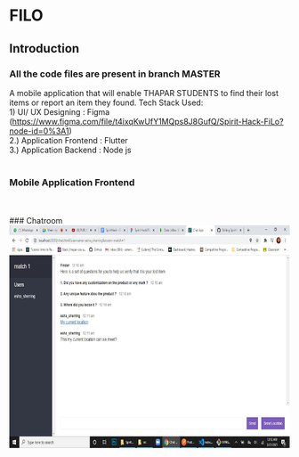 # FILO

## Introduction
### All the code files are present in branch MASTER

A mobile application that will enable THAPAR STUDENTS to find their lost items or report an item they found.
Tech Stack Used:<br>
    1) UI/ UX Designing : Figma (https://www.figma.com/file/t4ixqKwUfY1MQps8J8GufQ/Spirit-Hack-FiLo?node-id=0%3A1)<br>
    2.) Application Frontend : Flutter<br>
    3.) Application Backend : Node js<br>
<br>
### Mobile Application Frontend


<br>
<br>
### Chatroom 
<img src="Capture.JPG" alt="Girl in a jacket" width="600" height="400">


